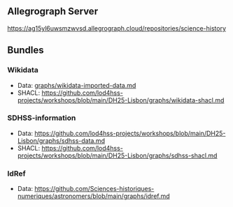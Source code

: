 

## Allegrograph Server

https://ag15yl6uwsmzwvsd.allegrograph.cloud/repositories/science-history



## Bundles


### Wikidata

* Data: [graphs/wikidata-imported-data.md](graphs/wikidata-imported-data.md)
* SHACL: https://github.com/lod4hss-projects/workshops/blob/main/DH25-Lisbon/graphs/wikidata-shacl.md


### SDHSS-information

* Data: https://github.com/lod4hss-projects/workshops/blob/main/DH25-Lisbon/graphs/sdhss-data.md
* SHACL: https://github.com/lod4hss-projects/workshops/blob/main/DH25-Lisbon/graphs/sdhss-shacl.md


### IdRef

* Data: https://github.com/Sciences-historiques-numeriques/astronomers/blob/main/graphs/idref.md